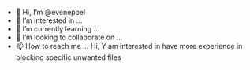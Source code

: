 - 👋 Hi, I’m @evenepoel
- 👀 I’m interested in ...
- 🌱 I’m currently learning ...
- 💞️ I’m looking to collaborate on ...
- 📫 How to reach me ...
Hi, Y am interested in have more experience in blocking specific unwanted files

<!---
evenepoel/evenepoel is a ✨ special ✨ repository because its `README.md` (this file) appears on your GitHub profile.
You can click the Preview link to take a look at your changes.
--->
